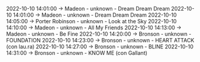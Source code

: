 2022-10-10 14:01:00 -> Madeon - unknown - Dream Dream Dream
2022-10-10 14:01:00 -> Madeon - unknown - Dream Dream Dream
2022-10-10 14:05:00 -> Porter Robinson - unknown - Look at the Sky
2022-10-10 14:10:00 -> Madeon - unknown - All My Friends
2022-10-10 14:13:00 -> Madeon - unknown - Be Fine
2022-10-10 14:20:00 -> Bronson - unknown - FOUNDATION
2022-10-10 14:23:00 -> Bronson - unknown - HEART ATTACK (con lau.ra)
2022-10-10 14:27:00 -> Bronson - unknown - BLINE
2022-10-10 14:31:00 -> Bronson - unknown - KNOW ME (con Gallant)
